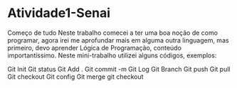 # Atividade1-Senai

Começo de tudo
Neste trabalho comecei a ter uma boa noção de como programar, agora irei me aprofundar mais em alguma outra linguagem, mas primeiro, devo aprender Lógica de Programação, conteúdo importantíssimo. Neste mini-trabalho utilizei alguns códigos, exemplos:

Git Init
Git  status
Git Add .
Git commit -m
Git Log
Git Branch
Git push
Git pull
Git checkout
Git config
Git  merge
git checkout
